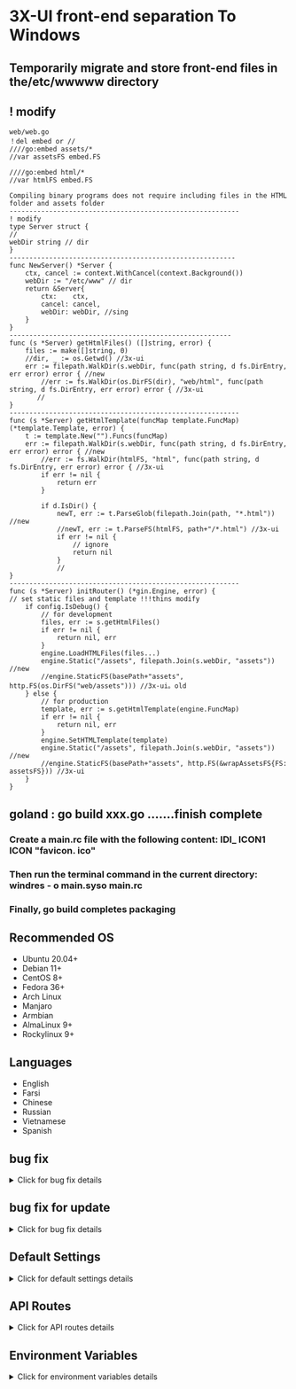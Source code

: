# 3X-UI front-end separation To Windows

## Temporarily migrate and store front-end files in the/etc/wwwww directory
## ! modify

```
web/web.go
！del embed or //
////go:embed assets/*
//var assetsFS embed.FS

////go:embed html/*
//var htmlFS embed.FS

Compiling binary programs does not require including files in the HTML folder and assets folder
----------------------------------------------------------
! modify
type Server struct {
//
webDir string // dir
}
---------------------------------------------------------
func NewServer() *Server {
	ctx, cancel := context.WithCancel(context.Background())
	webDir := "/etc/www" // dir
	return &Server{
		ctx:    ctx,
		cancel: cancel,
		webDir: webDir, //sing
	}
}
--------------------------------------------------------
func (s *Server) getHtmlFiles() ([]string, error) {
	files := make([]string, 0)
	//dir, _ := os.Getwd() //3x-ui
	err := filepath.WalkDir(s.webDir, func(path string, d fs.DirEntry, err error) error { //new
		//err := fs.WalkDir(os.DirFS(dir), "web/html", func(path string, d fs.DirEntry, err error) error { //3x-ui
       //
}
----------------------------------------------------------
func (s *Server) getHtmlTemplate(funcMap template.FuncMap) (*template.Template, error) {
	t := template.New("").Funcs(funcMap)
	err := filepath.WalkDir(s.webDir, func(path string, d fs.DirEntry, err error) error { //new
		//err := fs.WalkDir(htmlFS, "html", func(path string, d fs.DirEntry, err error) error { //3x-ui
		if err != nil {
			return err
		}

		if d.IsDir() {
			newT, err := t.ParseGlob(filepath.Join(path, "*.html")) //new
			//newT, err := t.ParseFS(htmlFS, path+"/*.html") //3x-ui
			if err != nil {
				// ignore
				return nil
			}
			//
}
----------------------------------------------------------
func (s *Server) initRouter() (*gin.Engine, error) {
// set static files and template !!!thins modify
	if config.IsDebug() {
		// for development
		files, err := s.getHtmlFiles()
		if err != nil {
			return nil, err
		}
		engine.LoadHTMLFiles(files...)
		engine.Static("/assets", filepath.Join(s.webDir, "assets")) //new
		//engine.StaticFS(basePath+"assets", http.FS(os.DirFS("web/assets"))) //3x-ui。old
	} else {
		// for production
		template, err := s.getHtmlTemplate(engine.FuncMap)
		if err != nil {
			return nil, err
		}
		engine.SetHTMLTemplate(template)
		engine.Static("/assets", filepath.Join(s.webDir, "assets")) //new
		//engine.StaticFS(basePath+"assets", http.FS(&wrapAssetsFS{FS: assetsFS})) //3x-ui
	}
}
```
## goland : go build xxx.go .......finish complete
### Create a main.rc file with the following content: IDI_ ICON1 ICON "favicon. ico"
### Then run the terminal command in the current directory: windres - o main.syso main.rc
### Finally, go build completes packaging

## Recommended OS

- Ubuntu 20.04+
- Debian 11+
- CentOS 8+
- Fedora 36+
- Arch Linux
- Manjaro
- Armbian
- AlmaLinux 9+
- Rockylinux 9+


## Languages

- English
- Farsi
- Chinese
- Russian
- Vietnamese
- Spanish

## bug fix

<details>
  <summary>Click for bug fix details</summary>

 
```
！Modify xray/process.go -->stop function
func (p *process) Stop() error {
	if !p.IsRunning() {
		return errors.New("xray is not running")
	}

	// 尝试发送 SIGTERM 信号
	err := p.cmd.Process.Signal(syscall.SIGTERM)
	if err != nil {
		// 如果发送 SIGTERM 失败，尝试直接强制终止进程
		err = p.cmd.Process.Kill()
		if err != nil {
			return fmt.Errorf("failed to stop xray: %v", err)
		}
	}

	// 等待进程退出
	_, err = p.cmd.Process.Wait()
	if err != nil {
		return fmt.Errorf("error waiting for xray to exit: %v", err)
	}

	return nil
}

```
</details>


## bug fix for update

<details>
	
  <summary>Click for bug fix details</summary>

 
```
 -------new xray file-----config->config.go-------------

func GetXrayFolderPath() string {
	XrayFolderPath := os.Getenv("XUI_BIN_FOLDER")
	if XrayFolderPath == "" {
		XrayFolderPath = "/etc/xray"
	}
	// 检查目录是否存在，如果不存在则创建
	if _, err := os.Stat(XrayFolderPath); os.IsNotExist(err) {
		err := os.MkdirAll(XrayFolderPath, os.ModePerm)
		if err != nil {
			// 处理创建目录失败的错误
			panic(err)
		}
	}
	return XrayFolderPath
}
func GetLogFolder() string {
	logFolderPath := os.Getenv("XUI_LOG_FOLDER")
	if logFolderPath == "" {
		logFolderPath = "/etc/log"
	}
	// 检查目录是否存在，如果不存在则创建
	if _, err := os.Stat(logFolderPath); os.IsNotExist(err) {
		err := os.MkdirAll(logFolderPath, os.ModePerm)
		if err != nil {
			// 处理创建目录失败的错误
			panic(err)
		}
	}
	return logFolderPath
}
-------or web->web.go-----------------
	copyLinuxFiles := map[string]string{
		"xray":        xray.GetBinaryPath(),
		"geosite.dat": xray.GetGeositePath(),
		"geoip.dat":   xray.GetGeoipPath(),
	}
	copyWinFiles := map[string]string{
		"xray.exe":    xray.GetBinaryPath(),
		"wxray.exe":   xray.GetWxraytPath(),
		"geosite.dat": xray.GetGeositePath(),
		"geoip.dat":   xray.GetGeoipPath(),
	}
	if runtime.GOOS == "linux" {
		for fileName, filePath := range copyLinuxFiles {
			err := copyZipFile(fileName, filePath)
			if err != nil {
				return err
			}
		}
	} else if runtime.GOOS == "windows" {
		for fileName, filePath := range copyWinFiles {
			err := copyZipFile(fileName, filePath)
			if err != nil {
				return err
			}
		}
	} else {
		//return fmt.Errorf("不支持的操作系统：%s", runtime.GOOS)
		fmt.Errorf("不支持的操作系统：s%", runtime.GOOS)
	}
-----------------Check the xray operation every 5 seconds---------------------------
func (s *Server) startTask() {
	err := s.xrayService.RestartXray(true)
	if err != nil {
		logger.Warning("start xray failed:", err)
	}
	// Check whether xray is running every second
	s.cron.AddJob("@every 5s", job.NewCheckXrayRunningJob())
-----------------------xray->process.go for windows --------------------------------

// -------new way for windows or linux-----
func GetBinaryName() string {
	if runtime.GOOS == "windows" {
		return fmt.Sprintf("xray-%s-%s.exe", runtime.GOOS, runtime.GOARCH)
	}
	return fmt.Sprintf("xray-%s-%s", runtime.GOOS, runtime.GOARCH)
}

func GetBinaryPath() string {
	return config.GetXrayFolderPath() + "/" + GetBinaryName()
}

func GetConfigPath() string {
	return config.GetBinFolderPath() + "/config.json"
}

// -----file move to /etc/xray
func GetWxraytPath() string {
	return config.GetXrayFolderPath() + "/" + "wxray.exe"
}
--------------------------------------------------------------------------------------------------

！Modify web/service/server.go -->update function
	// 根据操作系统选择性地复制文件
	switch runtime.GOOS {
	case "windows":
		if err := copyZipFile("xray.exe", xray.GetBinaryPath()); err != nil {
			return err
		}
		if err := copyZipFile("wxray.exe", xray.GetWxraytPath()); err != nil {
			return err
		}
		if err := copyZipFile("geosite.dat", xray.GetGeositePath()); err != nil {
			return err
		}
		if err := copyZipFile("geoip.dat", xray.GetGeoipPath()); err != nil {
			return err
		}
	case "linux":
		if err := copyZipFile("xray", xray.GetBinaryPath()); err != nil {
			return err
		}
		if err := copyZipFile("geosite.dat", xray.GetGeositePath()); err != nil {
			return err
		}
		if err := copyZipFile("geoip.dat", xray.GetGeoipPath()); err != nil {
			return err
		}
	default:
		return fmt.Errorf("不支持的操作系统：%s", runtime.GOOS)
	}

```

</details>

## Default Settings

<details>
  <summary>Click for default settings details</summary>

  ### Information

- **Port:** 2053
- **Username & Password:** It will be generated randomly if you skip modifying.
- **Database Path:**
  - /etc/x-ui/x-ui.db
- **Xray Config Path:**
  - /etc/config.json
- **Web Panel Path w/o Deploying SSL:**
  - http://ip:2053/panel
  - http://domain:2053/panel
- **Web Panel Path w/ Deploying SSL:**
  - https://domain:2053/panel
 
</details>

## API Routes

<details>
  <summary>Click for API routes details</summary>

#### Usage

- `/login` with `POST` user data: `{username: '', password: ''}` for login
- `/panel/api/inbounds` base for following actions:

| Method | Path                               | Action                                      |
| :----: | ---------------------------------- | ------------------------------------------- |
| `GET`  | `"/list"`                          | Get all inbounds                            |
| `GET`  | `"/get/:id"`                       | Get inbound with inbound.id                 |
| `GET`  | `"/getClientTraffics/:email"`      | Get Client Traffics with email              |
| `GET`  | `"/createbackup"`                  | Telegram bot sends backup to admins         |
| `POST` | `"/add"`                           | Add inbound                                 |
| `POST` | `"/del/:id"`                       | Delete Inbound                              |
| `POST` | `"/update/:id"`                    | Update Inbound                              |
| `POST` | `"/clientIps/:email"`              | Client Ip address                           |
| `POST` | `"/clearClientIps/:email"`         | Clear Client Ip address                     |
| `POST` | `"/addClient"`                     | Add Client to inbound                       |
| `POST` | `"/:id/delClient/:clientId"`       | Delete Client by clientId\*                 |
| `POST` | `"/updateClient/:clientId"`        | Update Client by clientId\*                 |
| `POST` | `"/:id/resetClientTraffic/:email"` | Reset Client's Traffic                      |
| `POST` | `"/resetAllTraffics"`              | Reset traffics of all inbounds              |
| `POST` | `"/resetAllClientTraffics/:id"`    | Reset traffics of all clients in an inbound |
| `POST` | `"/delDepletedClients/:id"`        | Delete inbound depleted clients (-1: all)   |
| `POST` | `"/onlines"`                       | Get Online users ( list of emails )       |

\*- The field `clientId` should be filled by:

- `client.id` for VMESS and VLESS
- `client.password` for TROJAN
- `client.email` for Shadowsocks


- [API Documentation](https://documenter.getpostman.com/view/16802678/2s9YkgD5jm)
- [<img src="https://run.pstmn.io/button.svg" alt="Run In Postman" style="width: 128px; height: 32px;">](https://app.getpostman.com/run-collection/16802678-1a4c9270-ac77-40ed-959a-7aa56dc4a415?action=collection%2Ffork&source=rip_markdown&collection-url=entityId%3D16802678-1a4c9270-ac77-40ed-959a-7aa56dc4a415%26entityType%3Dcollection%26workspaceId%3D2cd38c01-c851-4a15-a972-f181c23359d9)
</details>

## Environment Variables

<details>
  <summary>Click for environment variables details</summary>

#### Usage

| Variable       |                      Type                      | Default       |
| -------------- | :--------------------------------------------: | :------------ |
| XUI_LOG_LEVEL  | `"debug"` \| `"info"` \| `"warn"` \| `"error"` | `"info"`      |
| XUI_DEBUG      |                   `boolean`                    | `false`       |
| XUI_BIN_FOLDER |                    `string`                    | `"bin"`       |
| XUI_DB_FOLDER  |                    `string`                    | `"/etc/x-ui"` |
| XUI_LOG_FOLDER |                    `string`                    | `"/etc/log"`  |

Example:

```sh
XUI_BIN_FOLDER="bin" XUI_DB_FOLDER="/etc/x-ui" go build main.go
```

</details>
